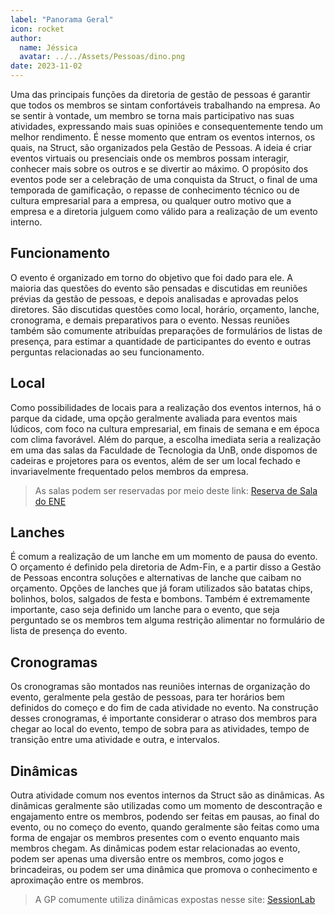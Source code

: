 ```yaml
---
label: "Panorama Geral"
icon: rocket
author:
  name: Jéssica
  avatar: ../../Assets/Pessoas/dino.png
date: 2023-11-02
---
```


Uma das principais funções da diretoria de gestão de pessoas é garantir que todos os membros se sintam confortáveis trabalhando na empresa. Ao se sentir à vontade, um membro se torna mais participativo nas suas atividades, expressando mais suas opiniões e consequentemente tendo um melhor rendimento. É nesse momento que entram os eventos internos, os quais, na Struct, são organizados pela Gestão de Pessoas. A ideia é criar eventos virtuais ou presenciais onde os membros possam interagir, conhecer mais sobre os outros e se divertir ao máximo. O propósito dos eventos pode ser a celebração de uma conquista da Struct, o final de uma temporada de gamificação, o repasse de conhecimento técnico ou de cultura empresarial para a empresa, ou qualquer outro motivo que a empresa e a diretoria julguem como válido para a realização de um evento interno.

## Funcionamento

O evento é organizado em torno do objetivo que foi dado para ele. A maioria das questões do evento são pensadas e discutidas em reuniões prévias da gestão de pessoas, e depois analisadas e aprovadas pelos diretores. São discutidas questões como local, horário, orçamento, lanche, cronograma, e demais preparativos para o evento. Nessas reuniões também são comumente atribuídas preparações de formulários de listas de presença, para estimar a quantidade de participantes do evento e outras perguntas relacionadas ao seu funcionamento.

## Local

Como possibilidades de locais para a realização dos eventos internos, há o parque da cidade, uma opção geralmente avaliada para eventos mais lúdicos, com foco na cultura empresarial, em finais de semana e em época com clima favorável.
Além do parque, a escolha imediata seria a realização em uma das salas da Faculdade de Tecnologia da UnB, onde dispomos de cadeiras e projetores para os eventos, além de ser um local fechado e invariavelmente frequentado pelos membros da empresa.

> As salas podem ser reservadas por meio deste link: [Reserva de Sala do ENE](http://www.ene.unb.br/index.php/component/breezingforms/ff_form/4/ff_page/1?ff_form=4&ff_page=1)

## Lanches

É comum a realização de um lanche em um momento de pausa do evento. O orçamento é definido pela diretoria de Adm-Fin, e a partir disso a Gestão de Pessoas encontra soluções e alternativas de lanche que caibam no orçamento. Opções de lanches que já foram utilizados são batatas chips, bolinhos, bolos, salgados de festa e bombons.
Também é extremamente importante, caso seja definido um lanche para o evento, que seja perguntado se os membros tem alguma restrição alimentar no formulário de lista de presença do evento.

## Cronogramas

Os cronogramas são montados nas reuniões internas de organização do evento, geralmente pela gestão de pessoas, para ter horários bem definidos do começo e do fim de cada atividade no evento. Na construção desses cronogramas, é importante considerar o atraso dos membros para chegar ao local do evento, tempo de sobra para as atividades, tempo de transição entre uma atividade e outra, e intervalos.

## Dinâmicas

Outra atividade comum nos eventos internos da Struct são as dinâmicas. As dinâmicas geralmente são utilizadas como um momento de descontração e engajamento entre os membros, podendo ser feitas em pausas, ao final do evento, ou no começo do evento, quando geralmente são feitas como uma forma de engajar os membros presentes com o evento enquanto mais membros chegam. As dinâmicas podem estar relacionadas ao evento, podem ser apenas uma diversão entre os membros, como jogos e brincadeiras, ou podem ser uma dinâmica que promova o conhecimento e aproximação entre os membros.

> A GP comumente utiliza dinâmicas expostas nesse site: [SessionLab](https://www.sessionlab.com/blog/icebreaker-games/)
